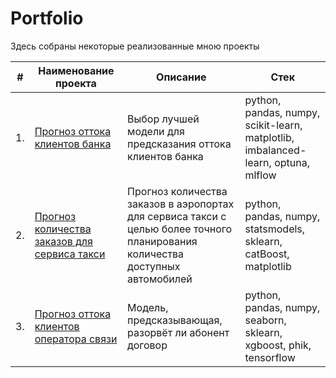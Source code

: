 # Portfolio

Здесь собраны некоторые реализованные мною проекты

| #    | Наименование проекта                | Описание                                                     | Стек                                                         |
| ---- | ------------------------------------------------------------ | ------------------------------------------------------------ | ------------------------------------------------------------ |
| 1.   | [Прогноз оттока клиентов банка](https://github.com/elenasobolevamsc/Yandex_Practicum_Projects/tree/main/Bank_Churn_Prediction) | Выбор лучшей модели для предсказания оттока клиентов банка | python, pandas, numpy, scikit-learn, matplotlib, imbalanced-learn, optuna, mlflow       |
| 2.   | [Прогноз количества заказов для сервиса такси](https://github.com/elenasobolevamsc/Yandex_Practicum_Projects/tree/main/Taxi_Time_Series) | Прогноз количества заказов в аэропортах <br/>для сервиса такси с целью более точного планирования количества доступных <br/>автомобилей | python, pandas, numpy, statsmodels, sklearn, catBoost, matplotlib |
| 3.   | [Прогноз оттока клиентов оператора связи](https://github.com/elenasobolevamsc/Yandex_Practicum_Projects/tree/main/Churn_Prediction) | Модель, предсказывающая, разорвёт ли абонент договор | python, pandas, numpy, seaborn, sklearn, xgboost, phik, tensorflow |
